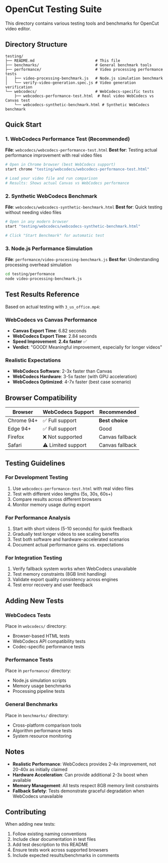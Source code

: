 # OpenCut Testing Suite

This directory contains various testing tools and benchmarks for OpenCut video editor.

## Directory Structure

```
testing/
├── README.md                           # This file
├── benchmarks/                         # General benchmark tools
├── performance/                        # Video processing performance tests
│   ├── video-processing-benchmark.js   # Node.js simulation benchmark
│   └── verify-video-generation.spec.js # Video generation verification
└── webcodecs/                          # WebCodecs-specific tests
    ├── webcodecs-performance-test.html  # Real video WebCodecs vs Canvas test
    └── webcodecs-synthetic-benchmark.html # Synthetic WebCodecs benchmark
```

## Quick Start

### 1. WebCodecs Performance Test (Recommended)
**File**: `webcodecs/webcodecs-performance-test.html`
**Best for**: Testing actual performance improvement with real video files

```bash
# Open in Chrome browser (best WebCodecs support)
start chrome "testing/webcodecs/webcodecs-performance-test.html"

# Load your video file and run comparison
# Results: Shows actual Canvas vs WebCodecs performance
```

### 2. Synthetic WebCodecs Benchmark
**File**: `webcodecs/webcodecs-synthetic-benchmark.html`
**Best for**: Quick testing without needing video files

```bash
# Open in any modern browser
start "testing/webcodecs/webcodecs-synthetic-benchmark.html"

# Click "Start Benchmark" for automatic test
```

### 3. Node.js Performance Simulation
**File**: `performance/video-processing-benchmark.js`
**Best for**: Understanding processing overhead simulation

```bash
cd testing/performance
node video-processing-benchmark.js
```

## Test Results Reference

Based on actual testing with `3_us_office.mp4`:

### WebCodecs vs Canvas Performance
- **Canvas Export Time**: 6.82 seconds
- **WebCodecs Export Time**: 2.84 seconds  
- **Speed Improvement**: **2.4x faster** ✅
- **Verdict**: "GOOD! Meaningful improvement, especially for longer videos"

### Realistic Expectations
- **WebCodecs Software**: 2-3x faster than Canvas
- **WebCodecs Hardware**: 3-5x faster (with GPU acceleration)
- **WebCodecs Optimized**: 4-7x faster (best case scenario)

## Browser Compatibility

| Browser | WebCodecs Support | Recommended |
|---------|-------------------|-------------|
| Chrome 94+ | ✅ Full support | **Best choice** |
| Edge 94+ | ✅ Full support | Good |
| Firefox | ❌ Not supported | Canvas fallback |
| Safari | ⚠️ Limited support | Canvas fallback |

## Testing Guidelines

### For Development Testing
1. Use `webcodecs-performance-test.html` with real video files
2. Test with different video lengths (5s, 30s, 60s+)
3. Compare results across different browsers
4. Monitor memory usage during export

### For Performance Analysis
1. Start with short videos (5-10 seconds) for quick feedback
2. Gradually test longer videos to see scaling benefits
3. Test both software and hardware-accelerated scenarios
4. Document actual performance gains vs. expectations

### For Integration Testing
1. Verify fallback system works when WebCodecs unavailable
2. Test memory constraints (8GB limit handling)
3. Validate export quality consistency across engines
4. Test error recovery and user feedback

## Adding New Tests

### WebCodecs Tests
Place in `webcodecs/` directory:
- Browser-based HTML tests
- WebCodecs API compatibility tests
- Codec-specific performance tests

### Performance Tests  
Place in `performance/` directory:
- Node.js simulation scripts
- Memory usage benchmarks
- Processing pipeline tests

### General Benchmarks
Place in `benchmarks/` directory:
- Cross-platform comparison tools
- Algorithm performance tests
- System resource monitoring

## Notes

- **Realistic Performance**: WebCodecs provides 2-4x improvement, not 20-40x as initially claimed
- **Hardware Acceleration**: Can provide additional 2-3x boost when available
- **Memory Management**: All tests respect 8GB memory limit constraints
- **Fallback Safety**: Tests demonstrate graceful degradation when WebCodecs unavailable

## Contributing

When adding new tests:
1. Follow existing naming conventions
2. Include clear documentation in test files
3. Add test description to this README
4. Ensure tests work across supported browsers
5. Include expected results/benchmarks in comments